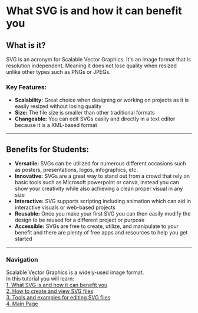 # What SVG is and how it can benefit you     
      
## What is it?       
SVG is an acronym for Scalable Vector Graphics. It's an image format that is resolution independent. Meaning it does not lose quality when resized unlike other types such as PNGs or JPEGs.     
         
### Key Features:       
- **Scalability:** Great choice when designing or working on projects as it is easily resized without losing quality       
- **Size:** The file size is smaller than other traditional formats      
- **Changeable:** You can edit SVGs easily and directly in a text editor because it is a XML-based format      
      
----      
      
## Benefits for Students:      
- **Versatile:** SVGs can be utilized for numerous different occasions such as posters, presentations, logos, infographics, etc.      
- **Innovative:** SVGs are a great way to stand out from a crowd that rely on basic tools such as Microsoft powerpoint or canva, instead you can show your creativity while also achieving a clean proper visual in any size      
- **Interactive:** SVG supports scripting including animation which can aid in interactive visuals or web-based projects      
- **Reusable:** Once you make your first SVG you can then easily modify the design to be reused for a different project or purpose      
- **Accessible:** SVGs are free to create, utilize, and manipulate to your benefit and there are plenty of free apps and resources to help you get started      
      
----      
      
### Navigation      
Scalable Vector Graphics is a widely-used image format.      
In this tutorial you will learn:      
[1. What SVG is and how it can benefit you](1Benefits.md)      
[2. How to create and view SVG files](2Details.md)      
[3. Tools and examples for editing SVG files](3Examples.md)      
[4. Main Page](README.md)      
